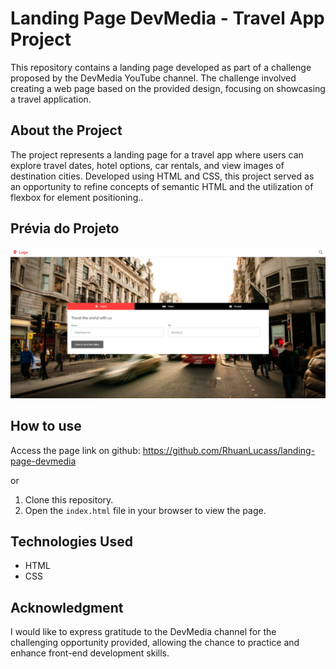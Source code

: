 # Landing Page DevMedia - Travel App Project

This repository contains a landing page developed as part of a challenge proposed by the DevMedia YouTube channel. The challenge involved creating a web page based on the provided design, focusing on showcasing a travel application.

## About the Project

The project represents a landing page for a travel app where users can explore travel dates, hotel options, car rentals, and view images of destination cities. Developed using HTML and CSS, this project served as an opportunity to refine concepts of semantic HTML and the utilization of flexbox for element positioning..

## Prévia do Projeto

![Preview](https://github.com/RhuanLucass/landing-page-devmedia/blob/master/assets/Captura%20de%20tela%202023-12-29%20182712.png)

## How to use

Access the page link on github: https://github.com/RhuanLucass/landing-page-devmedia

or

1. Clone this repository.
2. Open the `index.html` file in your browser to view the page.

## Technologies Used

- HTML
- CSS

## Acknowledgment

I would like to express gratitude to the DevMedia channel for the challenging opportunity provided, allowing the chance to practice and enhance front-end development skills.
